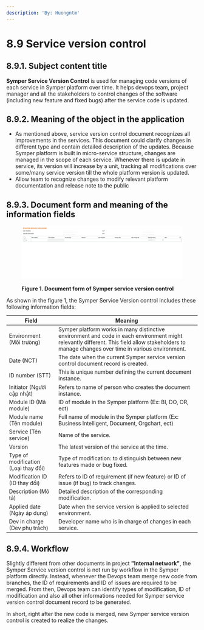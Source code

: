 ```yaml
---
description: 'By: Huongntm'
---
```


# 8.9 Service version control

## 8.9.1. Subject content title

**Symper Service Version Control** is used for managing code versions of each service in Symper platform over time. It helps devops team, project manager and all the stakeholders to control changes of the software (including new feature and fixed bugs) after the service code is updated.

## 8.9.2. Meaning of the object in the application

* As mentioned above, service version control document recognizes all improvements in the services. This document could clarify changes in different type and contain detailed description of the updates. Because Symper platform is built in micro-service structure, changes are managed in the scope of each service. Whenever there is update in service, its version will increase by a unit, tracking all modifications over some/many service version till the whole platform version is updated.
* Allow team to recognize changes to modify relevant platform documentation and release note to the public

## **8.9.3. Document form and meaning of the information fields**

<figure><img src="../../.gitbook/assets/image (65).png" alt=""><figcaption><p><strong>Figure 1. Document form of Symper service version control</strong></p></figcaption></figure>

As shown in the figure 1, the Symper Service Version control includes these following information fields:

| Field                                | Meaning                                                                                                                                                                                          |
| ------------------------------------ | ------------------------------------------------------------------------------------------------------------------------------------------------------------------------------------------------ |
| Environment (Môi trưòng)             | Symper platform works in many distinctive environment and code in each environment might relevantly different. This field allow stakeholders to manage changes over time in various environment. |
| Date (NCT)                           | The date when the current Symper service version control document record is created.                                                                                                             |
| ID number (STT)                      | This is unique number defining the current document instance.                                                                                                                                    |
| Initiator (Người cập nhật)           | Refers to name of person who creates the document instance.                                                                                                                                      |
| Module ID (Mã module)                | ID of module in the Symper platform (Ex: BI, DO, OR, ect)                                                                                                                                        |
| Module name (Tên module)             | Full name of module in the Symper platform (Ex: Business Intelligent, Document, Orgchart, ect)                                                                                                   |
| Service (Tên service)                | Name of the service.                                                                                                                                                                             |
| Version                              | The latest version of the service at the time.                                                                                                                                                   |
| Type of modification (Loại thay đổi) | Type of modification: to distinguish between new features made or bug fixed.                                                                                                                     |
| Modification ID (ID thay đổi)        | Refers to ID of requirement (if new feature) or ID of issue (if bug) to track changes.                                                                                                           |
| Description (Mô tả)                  | Detailed description of the corresponding modification.                                                                                                                                          |
| Applied date (Ngày áp dụng)          | Date when the service version is applied to selected environment.                                                                                                                                |
| Dev in charge (Dev phụ trách)        | Developer name who is in charge of changes in each service.                                                                                                                                      |

## 8.9.4. Workflow

Slightly different from other documents in project **"Internal network"**, the Symper Service version control is not run by workflow in the Symper platform directly. Instead, whenever the Devops team merge new code from branches, the ID of requirements and ID of issues are required to be merged. From then, Devops team can identify types of modification, ID of modification and also all other informations needed for Symper service version control document record to be generated.

In short, right after the new code is merged, new Symper service version control is created to realize the changes.
